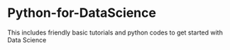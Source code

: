 # Python-for-DataScience
This includes friendly basic tutorials and python codes to get started with Data Science
